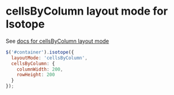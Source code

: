 # cellsByColumn layout mode for Isotope

See [docs for cellsByColumn layout mode](http://isotope.metafizzy.co/beta/layout-modes/cellsbycolumn.html)

``` js
$('#container').isotope({
  layoutMode: 'cellsByColumn',
  cellsByColumn: {
    columnWidth: 200,
    rowHeight: 200
  }
});
```
